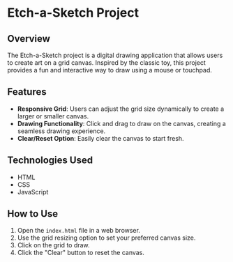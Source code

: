 # Etch-a-Sketch Project

## Overview
The Etch-a-Sketch project is a digital drawing application that allows users to create art on a grid canvas. Inspired by the classic toy, this project provides a fun and interactive way to draw using a mouse or touchpad.

## Features
- **Responsive Grid**: Users can adjust the grid size dynamically to create a larger or smaller canvas.
- **Drawing Functionality**: Click and drag to draw on the canvas, creating a seamless drawing experience.
- **Clear/Reset Option**: Easily clear the canvas to start fresh.

## Technologies Used
- HTML
- CSS
- JavaScript

## How to Use
1. Open the `index.html` file in a web browser.
2. Use the grid resizing option to set your preferred canvas size.
3. Click  on the grid to draw.
4. Click the "Clear" button to reset the canvas.
